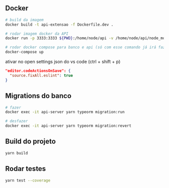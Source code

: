 ## Docker
```bash
# build da imagem
docker build -t api-extensao -f Dockerfile.dev .

# rodar imagem docker da API
docker run -p 3333:3333 ${PWD}:/home/node/api -v /home/node/api/node_modules api-extensao

# rodar docker compose para banco e api (só com esse comando já irá fazer tudo)
docker-compose up
```

ativar no open settings json do vs code (ctrl + shift + p)

```json
"editor.codeActionsOnSave": {
  "source.fixAll.eslint": true
}
```


## Migrations do banco

```bash
# fazer
docker exec -it api-server yarn typeorm migration:run

# desfazer
docker exec -it api-server yarn typeorm migration:revert
```

## Build do projeto
```bash
yarn build
```

## Rodar testes
```bash
yarn test --coverage
```
